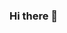 ### Hi there 👋

<!--
**Oussidi1998/Oussidi1998** is a ✨ _special_ ✨ repository because its `README.md` (this file) appears on your GitHub profile.

My name is OUSSIDI Mohamed Full Stack We Developer, 22 years old Computer Engineering Student, highly motivated, dynamic, persevering, rigorous and passionate about anything related to IT.
